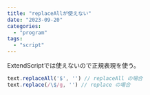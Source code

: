 ```yaml
---
title: "replaceAllが使えない"
date: "2023-09-20"
categories: 
  - "program"
tags: 
  - "script"
---
```


ExtendScriptでは使えないので正規表現を使う。

```javascript
text.replaceAll('$', '') // replaceAll の場合
text.replace(/\$/g, '') // replace の場合
```
